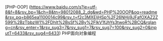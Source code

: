 [PHP-OOP] (https://www.baidu.com/s?ie=utf-8&f=8&rsv_bp=1&ch=8&tn=98012088_2_dg&wd=PHP%20OOP&oq=readme&rsv_pq=b865ea1100014c99&rsv_t=f2c3MXEljHSp%2F26NHjj9JFafOXAZ2Z599%2BzTbbzW1%2FDhIt%2BsSf%2By%2FIkV1fJhYs3twoR%2BCQ&rqlang=cn&rsv_enter=1&rsv_sug3=7&rsv_sug1=7&rsv_sug7=100&rsv_sug2=0&inputT=6433&rsv_sug4=6433)
PHP面向对象编程

